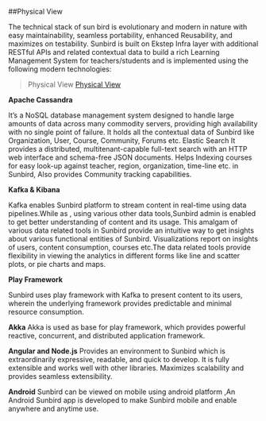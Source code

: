 ##Physical View 

The technical stack of sun bird is evolutionary and modern in nature with easy maintainability, seamless portability, enhanced Reusability, and maximizes on testability. Sunbird is built on Ekstep Infra layer with additional RESTful APIs and related contextual data to build a rich Learning Management System for teachers/students and is implemented using the following modern technologies:

>Physical View
[Physical View](/pages/architecture/image/phy_arch.png)

**Apache Cassandra** 

It’s a NoSQL database management system designed to handle large amounts of data across many commodity servers, providing high availability with no single point of failure. It holds all the contextual data of Sunbird like Organization, User, Course, Community, Forums etc.
Elastic Search
It provides a distributed, multitenant-capable full-text search with an HTTP web interface and schema-free JSON documents. Helps Indexing courses for easy look-up against teacher, region, organization, time-line etc. in Sunbird,
Also provides Community tracking capabilities.  


**Kafka & Kibana**

Kafka enables Sunbird platform to stream content in real-time using data pipelines.While as , using various other data tools,Sunbird admin is enabled to get better understanding of content and its usage. This amalgam of various data related tools in Sunbird provide an intuitive way to get insights about various functional entities of Sunbird. Visualizations report on insights of users, content consumption, courses etc.The data related tools provide flexibility in viewing the analytics in different forms like line and scatter plots, or pie charts and maps.
 
**Play Framework**

Sunbird uses play framework with Kafka to present content to its users, wherein the underlying framework provides predictable and minimal resource consumption.

**Akka**
Akka is used as base for play framework, which provides powerful reactive, concurrent, and distributed application framework.

**Angular and Node.js**
Provides an environment to Sunbird which is extraordinarily expressive, readable, and quick to develop. It is fully extensible and works well with other libraries. Maximizes scalability and provides seamless extensibility.

**Android**
Sunbird can be viewed on mobile using android platform ,An Android Sunbird app is developed to make Sunbird mobile and enable anywhere and anytime use.
